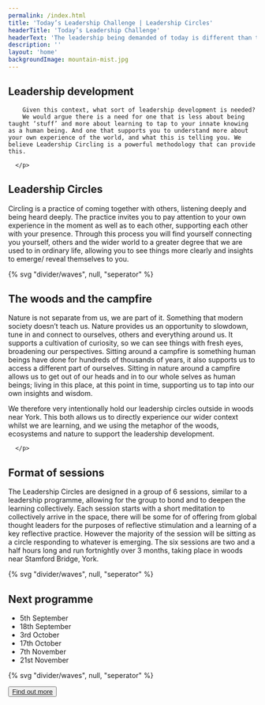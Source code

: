 ```yaml
---
permalink: /index.html
title: 'Today’s Leadership Challenge | Leadership Circles'
headerTitle: 'Today’s Leadership Challenge'
headerText: 'The leadership being demanded of today is different than that of the past. We are needed to work competently with multiple time frames, within the contexts of intersecting global challenges, and rapidly shifting world views and expectations of staff. More people want their work to provide a sense of purpose and meaning beyond providing for their families; seeking a sense of contribution. Leadership is being asked to provide ‘transformation’, and quickly. But this will only be possible through developing new ways of thinking and acting, expanding perceptions and developing new paradigms. How do leaders manage to keep the wheels turning while performing this feat? There are no easy answers, but one thing is for sure, it will require deeper capabilities in the art and skills of observation, reflection and learning.'
description: ''
layout: 'home'
backgroundImage: mountain-mist.jpg
---
```


<article class="full  section" >

  <section class="feature section__inner wrapper">
    <h2>Leadership development</h2>
      <p>

        Given this context, what sort of leadership development is needed?
        We would argue there is a need for one that is less about being taught ‘stuff’ and more about learning to tap to your innate knowing as a human being. And one that supports you to understand more about your own experience of the world, and what this is telling you. We believe Leadership Circling is a powerful methodology that can provide this.

      </p>

  </section>

</article>

## Leadership Circles

Circling is a practice of coming together with others, listening deeply and being heard deeply. The practice invites you to pay attention to your own experience in the moment as well as to each other, supporting each other with your presence. Through this process you will find yourself connecting you yourself, others and the wider world to a greater degree that we are used to in ordinary life, allowing you to see things more clearly and insights to emerge/ reveal themselves to you.

<article class="full  section" style="--spot-color: var(--color-primary-highlight)">
  {% svg "divider/waves", null, "seperator" %}

  <section class="feature section__inner wrapper">
    <h2>The woods and the campfire</h2>
      <p>
        Nature is not separate from us, we are part of it. Something that modern society doesn’t teach us. Nature provides us an opportunity to slowdown, tune in and connect to ourselves, others and everything around us. It supports a cultivation of curiosity, so we can see things with fresh eyes, broadening our perspectives. Sitting around a campfire is something human beings have done for hundreds of thousands of years, it also supports us to access a different part of ourselves. Sitting in nature around a campfire allows us to get out of our heads and in to our whole selves as human beings; living in this place, at this point in time, supporting us to tap into our own insights and wisdom.
      </p>
      <p>
        We therefore very intentionally hold our leadership circles outside in woods near York. This both allows us to directly experience our wider context whilst we are learning, and we using the metaphor of the woods, ecosystems and nature to support the leadership development.

      </p>

  </section>

</article>

## Format of sessions

The Leadership Circles are designed in a group of 6 sessions, similar to a leadership programme, allowing for the group to bond and to deepen the learning collectively. Each session starts with a short meditation to collectively arrive in the space, there will be some for of offering from global thought leaders for the purposes of reflective stimulation and a learning of a key reflective practice. However the majority of the session will be sitting as a circle responding to whatever is emerging. The six sessions are two and a half hours long and run fortnightly over 3 months, taking place in woods near Stamford Bridge, York.

<article class="full  section" style="--spot-color: var(--color-primary-highlight)">
  {% svg "divider/waves", null, "seperator" %}

  <section class="feature section__inner wrapper">
    <h2>Next programme</h2>
      <p>
      <ul>
        <li>5th September</li>
        <li>18th September</li>
        <li>3rd October</li>
        <li>17th October</li>
        <li>7th November</li>
        <li>21st November</li>
      </ul>
      </p>

  </section>

{% svg "divider/waves", null, "seperator" %}

</article>

<button class="button"><a href='/contact'>Find out more</a></button>
